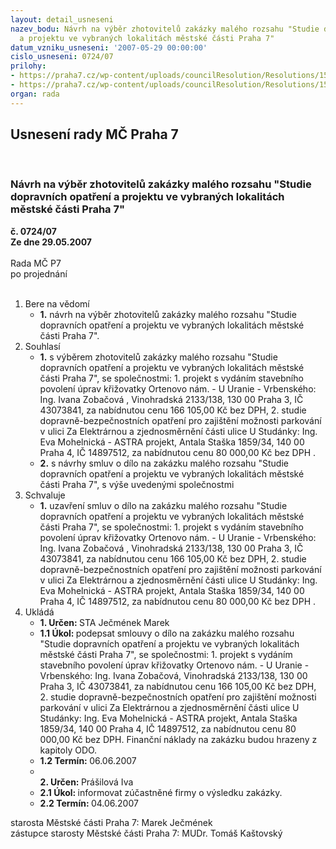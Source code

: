 ```yaml
---
layout: detail_usneseni
nazev_bodu: Návrh na výběr zhotovitelů zakázky malého rozsahu "Studie dopravních opatření
  a projektu ve vybraných lokalitách městské části Praha 7"
datum_vzniku_usneseni: '2007-05-29 00:00:00'
cislo_usneseni: 0724/07
prilohy:
- https://praha7.cz/wp-content/uploads/councilResolution/Resolutions/15170/29-n%c3%a1vrh_sod_zoba%c4%8dov%c3%a1_pk_flora.doc
- https://praha7.cz/wp-content/uploads/councilResolution/Resolutions/15170/29-n%c3%a1vrh_sod_mohelnick%c3%a1-astra.doc
organ: rada
---
```

<div id="ucUsn_pList" class="usn">
	<span><h2>Usnesení rady MČ Praha 7 </h2>
<br></span><div class="standBody">
<span><h3>Návrh na výběr zhotovitelů zakázky malého rozsahu "Studie dopravních opatření a projektu ve vybraných lokalitách městské části Praha 7"</h3></span><div class="center">
		<strong>č. 0724/07</strong><br>
	</div>
<div class="center">
		<strong>Ze dne 29.05.2007</strong><br><br>
	</div>Rada MČ P7<br> po projednání<br><br><ol>
<li>Bere na vědomí<ul><li>
<strong>1.</strong> návrh na výběr zhotovitelů zakázky malého rozsahu "Studie dopravních opatření a projektu ve vybraných lokalitách městské části Praha 7". </li></ul>
</li>
<li>Souhlasí<ul>
<li>
<strong>1.</strong> s výběrem zhotovitelů zakázky malého rozsahu "Studie dopravních opatření a projektu ve vybraných lokalitách městské části Praha 7", se společnostmi:            1.  projekt s vydáním stavebního povolení úprav křižovatky Ortenovo nám. - U Uranie - Vrbenského:  Ing. Ivana Zobačová , Vinohradská 2133/138, 130 00 Praha 3, IČ 43073841, za nabídnutou cenu 166 105,00 Kč bez DPH,                                                                                                             2.  studie dopravně-bezpečnostních opatření pro zajištění možnosti parkování v ulici  Za  Elektrárnou a zjednosměrnění části ulice U Studánky:   Ing. Eva Mohelnická - ASTRA projekt, Antala Staška 1859/34, 140 00 Praha 4, IČ 14897512, za nabídnutou cenu 80 000,00 Kč bez DPH .</li>
<li>
<strong>2.</strong> s návrhy smluv o dílo na zakázku malého rozsahu "Studie dopravních opatření a projektu ve vybraných lokalitách městské části Praha 7", s výše uvedenými společnostmi</li>
</ul>
</li>
<li>Schvaluje<ul><li>
<strong>1.</strong> uzavření smluv o dílo na zakázku malého rozsahu "Studie dopravních opatření a projektu ve vybraných lokalitách městské části Praha 7", se společnostmi:            1.  projekt s vydáním stavebního povolení úprav křižovatky Ortenovo nám. - U Uranie - Vrbenského:  Ing. Ivana Zobačová , Vinohradská 2133/138, 130 00 Praha 3, IČ 43073841, za nabídnutou cenu 166 105,00 Kč bez DPH,                                                                                                             2. studie dopravně-bezpečnostních opatření pro zajištění možnosti parkování v ulici  Za  Elektrárnou a zjednosměrnění části ulice U Studánky:   Ing. Eva Mohelnická - ASTRA projekt, Antala Staška 1859/34, 140 00 Praha 4, IČ 14897512, za nabídnutou cenu 80 000,00 Kč bez DPH .</li></ul>
</li>
<li>Ukládá<ul>
<li>
<strong>1. Určen: </strong>STA Ječmének Marek</li>
<li>
<strong>1.1 Úkol: </strong>podepsat smlouvy o dílo na zakázku malého rozsahu "Studie dopravních opatření a projektu ve vybraných lokalitách městské části Praha 7", se společnostmi:  1.  projekt s vydáním stavebního povolení úprav křižovatky Ortenovo nám. - U Uranie - Vrbenského:  Ing. Ivana Zobačová, Vinohradská 2133/138, 130 00 Praha 3, IČ 43073841, za nabídnutou cenu 166 105,00 Kč bez DPH,                                                                                                             2. studie dopravně-bezpečnostních opatření pro zajištění možnosti parkování v ulici  Za  Elektrárnou a zjednosměrnění části ulice U Studánky:   Ing. Eva Mohelnická - ASTRA projekt, Antala Staška 1859/34, 140 00 Praha 4, IČ 14897512, za nabídnutou cenu 80 000,00 Kč bez DPH. Finanční náklady na zakázku budou hrazeny z kapitoly ODO. </li>
<li>
<strong>1.2 Termín: </strong>06.06.2007</li>
<li>
<strong><br>2. Určen: </strong>Prášilová Iva</li>
<li>
<strong>2.1 Úkol: </strong>informovat zúčastněné firmy o výsledku zakázky.</li>
<li>
<strong>2.2 Termín: </strong>04.06.2007</li>
</ul>
</li>
</ol>starosta Městské části Praha 7: Marek Ječmének<br>zástupce starosty Městské části Praha 7: MUDr. Tomáš Kaštovský 
</div>
</div>
